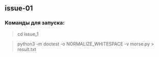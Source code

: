 ## issue-01
### Команды для запуска:

> cd issue_1

> python3 -m doctest -o NORMALIZE_WHITESPACE -v morse.py > result.txt

